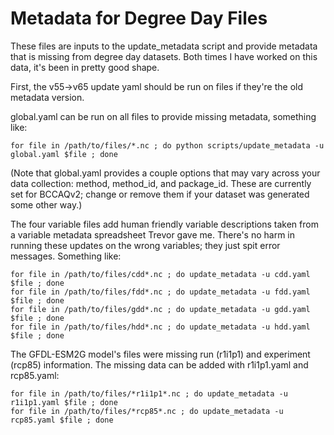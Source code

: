 # Metadata for Degree Day Files

These files are inputs to the update_metadata script and provide metadata that is missing from degree day datasets. Both times I have worked on this data, it's been in pretty good shape.

First, the v55->v65 update yaml should be run on files if they're the old metadata version.

global.yaml can be run on all files to provide missing metadata, something like:

```
for file in /path/to/files/*.nc ; do python scripts/update_metadata -u global.yaml $file ; done
```
(Note that global.yaml provides a couple options that may vary across your data collection: method, method_id, and package_id. These are currently set for BCCAQv2; change or remove them if your dataset was generated some other way.)

The four variable files add human friendly variable descriptions taken from a variable metadata spreadsheet Trevor gave me. There's no harm in running these updates on the wrong variables; they just spit error messages. Something like:

```
for file in /path/to/files/cdd*.nc ; do update_metadata -u cdd.yaml $file ; done
for file in /path/to/files/fdd*.nc ; do update_metadata -u fdd.yaml $file ; done
for file in /path/to/files/gdd*.nc ; do	update_metadata -u gdd.yaml $file ; done
for file in /path/to/files/hdd*.nc ; do	update_metadata -u hdd.yaml $file ; done

```

The GFDL-ESM2G model's files were missing run (r1i1p1) and experiment (rcp85) information. The missing data can be added with r1i1p1.yaml and rcp85.yaml:
```
for file in /path/to/files/*r1i1p1*.nc ; do update_metadata -u r1i1p1.yaml $file ; done
for file in /path/to/files/*rcp85*.nc ; do update_metadata -u rcp85.yaml $file ; done
```